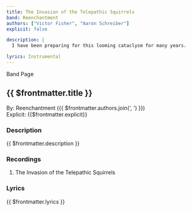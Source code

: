 ```yaml
---
title: The Invasion of the Telepathic Squirrels
band: Reenchantment
authors: ["Victor Fisher", "Aaron Schreiber"]
explicit: false

description: |
  I have been preparing for this looming cataclysm for many years.

lyrics: Instrumental
---
```


<g-link to="/band/reenchantment">Band Page</g-link>

## {{ $frontmatter.title }}

By: <g-link to="/band/reenchantment">Reenchantment</g-link> ({{ $frontmatter.authors.join(', ') }})  
Explicit: {{$frontmatter.explicit}}

### Description

<vue-markdown>{{ $frontmatter.description }}</vue-markdown>

### Recordings

1. <g-link to="/recording/the-invasion-of-the-telepathic-squirrels">The Invasion of the Telepathic Squirrels</g-link>

### Lyrics

<vue-markdown>{{ $frontmatter.lyrics }}</vue-markdown>
